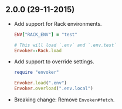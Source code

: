 2.0.0 (29-11-2015)
------------------

- Add support for Rack environments.

  ```ruby
  ENV["RACK_ENV"] = "test"

  # This will load `.env` and `.env.test`
  Envoker::Rack.load
  ```

- Add support to override settings.

  ```ruby
  require "envoker"

  Envoker.load(".env")
  Envoker.overload(".env.local")
  ```

- Breaking change: Remove `Envoker#fetch`.
